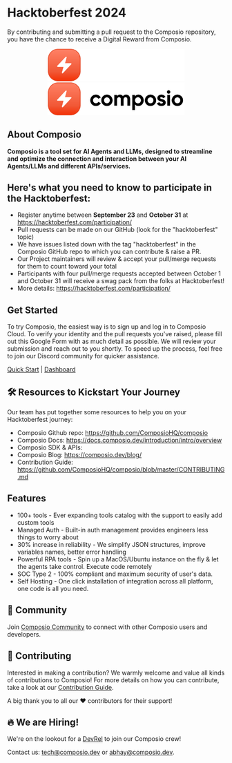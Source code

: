 # Hacktoberfest 2024

By contributing and submitting a pull request to the Composio repository, you have the chance to receive a Digital Reward from Composio.

<p align="center">
  <a href="https://composio.dev//#gh-dark-mode-only">
    <img src="./python/docs/imgs/composio_white_font.svg" width="318px" alt="Composio logo" />
  </a>
  <a href="https://composio.dev//#gh-light-mode-only">
    <img src="./python/docs/imgs/composio_black_font.svg" width="318px" alt="Composio Logo" />
  </a>
</p>

## About Composio

**Composio is a tool set for AI Agents and LLMs, designed to streamline and optimize the connection and interaction between your AI Agents/LLMs and different APIs/services.**

## Here's what you need to know to participate in the Hacktoberfest:

* Register anytime between **September 23** and **October 31** at https://hacktoberfest.com/participation/
* Pull requests can be made on our GitHub (look for the "hacktoberfest" topic)
* We have issues listed down with the tag "hacktoberfest" in the Composio GitHub repo to which you can contribute & raise a PR.
* Our Project maintainers will review & accept your pull/merge requests for them to count toward your total
* Participants with four pull/merge requests accepted between October 1 and October 31 will receive a swag pack from the folks at Hacktoberfest!
* More details: https://hacktoberfest.com/participation/

## Get Started

To try Composio, the easiest way is to sign up and log in to Composio Cloud. To verify your identity and the pull requests you've raised, please fill out this Google Form with as much detail as possible. We will review your submission and reach out to you shortly. To speed up the process, feel free to join our Discord community for quicker assistance.

[Quick Start](https://docs.composio.dev/introduction/intro/quickstart) | [Dashboard](https://app.composio.dev/)

## 🛠️ Resources to Kickstart Your Journey

Our team has put together some resources to help you on your Hacktoberfest journey:

* Composio Github repo: https://github.com/ComposioHQ/composio
* Composio Docs: https://docs.composio.dev/introduction/intro/overview
* Composio SDK & APIs:
* Composio Blog: https://composio.dev/blog/
* Contribution Guide: https://github.com/ComposioHQ/composio/blob/master/CONTRIBUTING.md

## Features

- 100+ tools - Ever expanding tools catalog with the support to easily add custom tools
- Managed Auth - Built-in auth management provides engineers less things to worry about
- 30% increase in reliability - We simplify JSON structures, improve variables names, better error handling
- Powerful RPA tools - Spin up a MacOS/Ubuntu instance on the fly & let the agents take control. Execute code remotely
- SOC Type 2 - 100% compliant and maximum security of user's data.
- Self Hosting - One click installation of integration across all platform, one code is all you need.

## 💬 Community

Join [Composio Community](https://dub.composio.dev/discord) to connect with other Composio users and developers.

## 🌱 Contributing

Interested in making a contribution? We warmly welcome and value all kinds of contributions to Composio! For more details on how you can contribute, take a look at our [Contribution Guide](https://github.com/ComposioHQ/composio/blob/master/CONTRIBUTING.md).

A big thank you to all our ❤︎ contributors for their support!

## 🔥 We are Hiring!

We're on the lookout for a [DevRel](https://composio.notion.site/Dev-Rel-105c2287139c456a8e790e41ff13224e) to join our Composio crew!

Contact us: [tech@composio.dev](mailto:tech@composio.dev) or [abhay@composio.dev](mailto:abhay@composio.dev).
